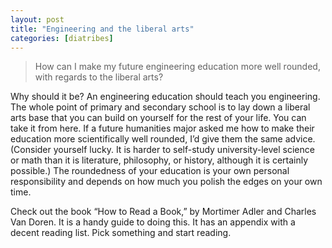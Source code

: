 ```yaml
---
layout: post
title: "Engineering and the liberal arts"
categories: [diatribes]
---
```

> How can I make my future engineering education more well rounded, with regards to the liberal arts?

Why should it be? An engineering education should teach you engineering. The whole point of primary and secondary school is to lay down a liberal arts base that you can build on yourself for the rest of your life. You can take it from here. If a future humanities major asked me how to make their education more scientifically well rounded, I’d give them the same advice. (Consider yourself lucky. It is harder to self-study university-level science or math than it is literature, philosophy, or history, although it is certainly possible.) The roundedness of your education is your own personal responsibility and depends on how much you polish the edges on your own time.

Check out the book “How to Read a Book,” by Mortimer Adler and Charles Van Doren. It is a handy guide to doing this. It has an appendix with a decent reading list. Pick something and start reading.
